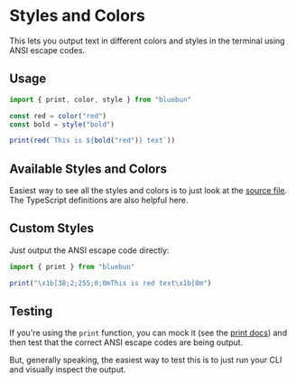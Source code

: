 # Styles and Colors

This lets you output text in different colors and styles in the terminal using ANSI escape codes.

## Usage

```typescript
import { print, color, style } from "bluebun"

const red = color("red")
const bold = style("bold")

print(red(`This is ${bold("red")} text`))
```

## Available Styles and Colors

Easiest way to see all the styles and colors is to just look at the [source file](https://github.com/jamonholmgren/bluebun/blob/main/src/styles.ts). The TypeScript definitions are also helpful here.

## Custom Styles

Just output the ANSI escape code directly:

```typescript
import { print } from "bluebun"

print("\x1b[38;2;255;0;0mThis is red text\x1b[0m")
```

## Testing

If you're using the `print` function, you can mock it (see the [print docs](./print.md)) and then test that the correct ANSI escape codes are being output.

But, generally speaking, the easiest way to test this is to just run your CLI and visually inspect the output.
